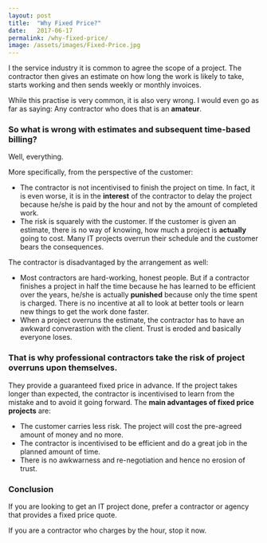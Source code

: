 ```yaml
---
layout: post
title:  "Why Fixed Price?"
date:   2017-06-17
permalink: /why-fixed-price/
image: /assets/images/Fixed-Price.jpg
---
```

I the service industry it is common to agree the scope of a project. The contractor
then gives an estimate on how long the work is likely to take, starts working
and then sends weekly or monthly invoices.

While this practise is very common, it is also very wrong. 
I would even go as far as saying: Any contractor who does that is an **amateur**.
<!--more-->

### So what is wrong with estimates and subsequent time-based billing?
Well, everything.

More specifically, from the perspective of the customer:
- The contractor is not incentivised to finish the project on time. In fact, 
  it is even worse, it is in the **interest** of the contractor to delay the project
  because he/she is paid by the hour and not by the amount of completed work.
- The risk is squarely with the customer. If the customer is given an estimate,
  there is no way of knowing, how much a project is **actually** going to cost.
  Many IT projects overrun their schedule and the customer bears the consequences.

The contractor is disadvantaged by the arrangement as well:
- Most contractors are hard-working, honest people. But if a contractor finishes a
  project in half the time because he has learned to be efficient over the years,
  he/she is actually **punished** because only the time spent is charged. There is 
  no incentive at all to look at better tools or learn new things to get the work done
  faster.
- When a project overruns the estimate, the contractor has to have an awkward converastion 
  with the client. Trust is eroded and basically everyone loses.

### That is why professional contractors take the risk of project overruns upon themselves.
They provide a guaranteed fixed price in advance. If the project takes longer than expected,
the contractor is incentivised to learn from the mistake and to avoid it going forward.
The **main advantages of fixed price projects** are:
- The customer carries less risk. The project will cost the pre-agreed amount of money and no more.
- The contractor is incentivised to be efficient and do a great job in the planned amount of time.
- There is no awkwarness and re-negotiation and hence no erosion of trust.

### Conclusion
If you are looking to get an IT project done, prefer a contractor or agency that provides a
fixed price quote.

If you are a contractor who charges by the hour, stop it now.